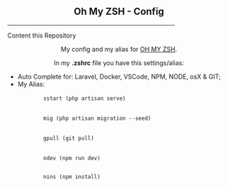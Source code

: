 <h2 align="center">
  Oh My ZSH - Config
</h2>

<hr align="center" width="75% >
           
<h4 align="center">Content this Repository</h4>
<p align="center">My config and my alias for <a href="https://github.com/robbyrussell/oh-my-zsh" target="_blank">OH MY ZSH</a>.</p>
<p align="center">In my <b>.zshrc</b> file you have this settings/alias:
  <ul>
    <li>Auto Complete for: Laravel, Docker, VSCode, NPM, NODE, osX & GIT;
    <li>My Alias:<br />
      <code>
        sstart (php artisan serve)
        </code><br />
      <code>
        mig (php artisan migration --seed)
        </code><br /><code>
        gpull (git pull)
        </code><br /><code>
        ndev (npm run dev)
      <code><br /></code>
        nins (npm install)
      </code>
  </ul>
  
</p>

<hr align="center" width="75% >
